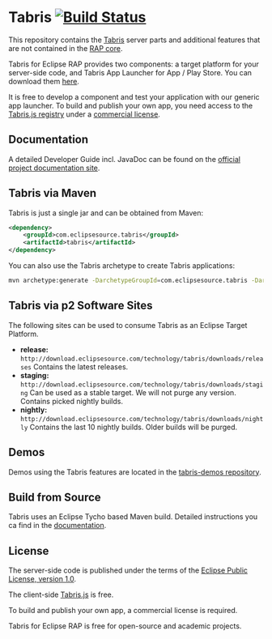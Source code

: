 # Tabris [![Build Status](https://travis-ci.org/eclipsesource/tabris.png)](https://travis-ci.org/eclipsesource/tabris)

This repository contains the [Tabris](https://github.com/eclipsesource/tabris/blob/master/com.eclipsesource.tabris.documentation/public/home.md) server parts and additional features that are not contained in the [RAP core](http://eclipse.org/rap/).

Tabris for Eclipse RAP provides two components: a target platform for your server-side code, and Tabris App Launcher for App / Play Store. You can download them [here](https://github.com/eclipsesource/tabris/blob/master/com.eclipsesource.tabris.documentation/public/doc/downloads.md).

It is free to develop a component and test your application with our generic app launcher. To build and publish your own app, you need access to the [Tabris.js registry](https://npm.tabrisjs.com/) under a [commercial license](https://github.com/eclipsesource/tabris/blob/master/com.eclipsesource.tabris.documentation/public/doc/pricing.md).

## Documentation
A detailed Developer Guide incl. JavaDoc can be found on the [official project documentation site](https://github.com/eclipsesource/tabris/blob/master/com.eclipsesource.tabris.documentation/public/doc/index.md).

## Tabris via Maven
Tabris is just a single jar and can be obtained from Maven:
```xml
<dependency>
    <groupId>com.eclipsesource.tabris</groupId>
    <artifactId>tabris</artifactId>
</dependency>
```
You can also use the Tabris archetype to create Tabris applications:
```sh
mvn archetype:generate -DarchetypeGroupId=com.eclipsesource.tabris -DarchetypeArtifactId=tabris-application -DgroupId=app -DartifactId=app -DpackageName=app -Dversion=0.1-SNAPSHOT -DinteractiveMode=false
```

## Tabris via p2 Software Sites
The following sites can be used to consume Tabris as an Eclipse Target Platform.
* **release:** `http://download.eclipsesource.com/technology/tabris/downloads/releases` Contains the latest releases.
* **staging:** `http://download.eclipsesource.com/technology/tabris/downloads/staging` Can be used as a stable target. We will not purge any version. Contains picked nightly builds.
* **nightly:** `http://download.eclipsesource.com/technology/tabris/downloads/nightly` Contains the last 10 nightly builds. Older builds will be purged.

## Demos
Demos using the Tabris features are located in the [tabris-demos repository](https://github.com/eclipsesource/tabris-demos).

## Build from Source
Tabris uses an Eclipse Tycho based Maven build. Detailed instructions you ca find in the [documentation](https://github.com/eclipsesource/tabris/blob/master/com.eclipsesource.tabris.documentation/public/doc/building-tabris-from-source.md).

## License
The server-side code is published under the terms of the [Eclipse Public License, version 1.0](http://www.eclipse.org/legal/epl-v10.html).

The client-side [Tabris.js](https://tabris.com/) is free.

To build and publish your own app, a commercial license is required.

Tabris for Eclipse RAP is free for open-source and academic projects.

